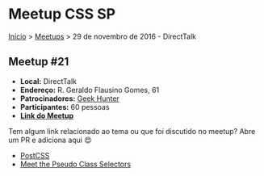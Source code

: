 Meetup CSS SP
======

[Início](../README.md) > [Meetups](../meetups.md) > 29 de novembro de 2016 - DirectTalk

## Meetup #21

* **Local:** DirectTalk
* **Endereço:** R. Geraldo Flausino Gomes, 61
* **Patrocinadores:** [Geek Hunter](https://www.geekhunter.com.br/)
* **Participantes:** 60 pessoas
* **[Link do Meetup](https://www.meetup.com/pt-BR/CSS-SP/events/235413480/?eventId=235413480)**

Tem algum link relacionado ao tema ou que foi discutido no meetup? Abre um PR e adiciona aqui :heart_eyes:

* [PostCSS](http://postcss.parts/)
* [Meet the Pseudo Class Selectors](https://css-tricks.com/pseudo-class-selectors/)
